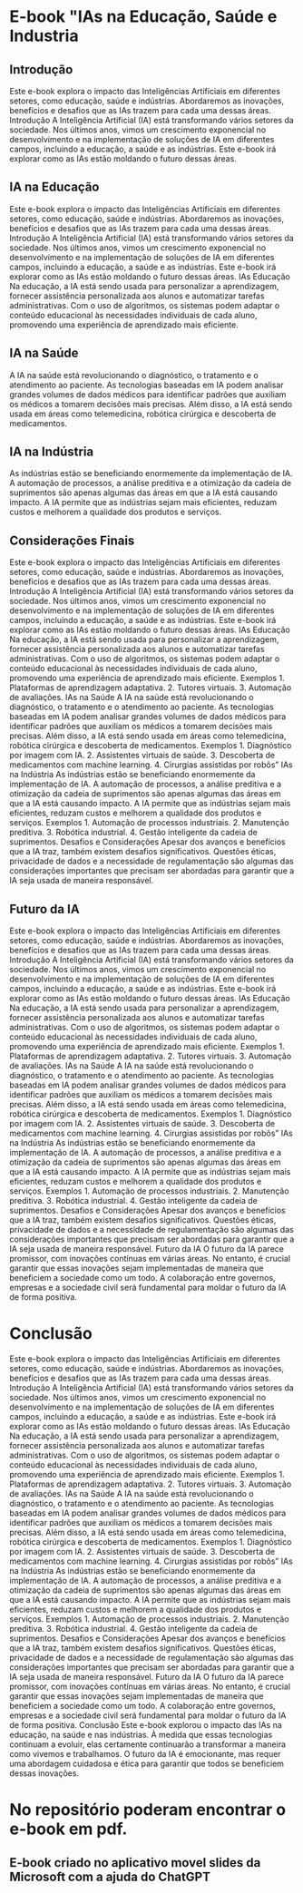 # E-book "IAs na Educação, Saúde e Industria

## Introdução 
Este e-book explora o impacto das Inteligências Artificiais em diferentes setores, como educação, saúde e indústrias. Abordaremos as inovações, benefícios e desafios que as IAs trazem para cada uma dessas áreas. Introdução A Inteligência Artificial (IA) está transformando vários setores da sociedade. Nos últimos anos, vimos um crescimento exponencial no desenvolvimento e na implementação de soluções de IA em diferentes campos, incluindo a educação, a saúde e as indústrias. Este e-book irá explorar como as IAs estão moldando o futuro dessas áreas.
## IA na Educação 
Este e-book explora o impacto das Inteligências Artificiais em diferentes setores, como educação, saúde e indústrias. Abordaremos as inovações, benefícios e desafios que as IAs trazem para cada uma dessas áreas. Introdução A Inteligência Artificial (IA) está transformando vários setores da sociedade. Nos últimos anos, vimos um crescimento exponencial no desenvolvimento e na implementação de soluções de IA em diferentes campos, incluindo a educação, a saúde e as indústrias. Este e-book irá explorar como as IAs estão moldando o futuro dessas áreas. IAs Educação Na educação, a IA está sendo usada para personalizar a aprendizagem, fornecer assistência personalizada aos alunos e automatizar tarefas administrativas. Com o uso de algoritmos, os sistemas podem adaptar o conteúdo educacional às necessidades individuais de cada aluno, promovendo uma experiência de aprendizado mais eficiente.
## IA na Saúde 
A IA na saúde está revolucionando o diagnóstico, o tratamento e o atendimento ao paciente. As tecnologias baseadas em IA podem analisar grandes volumes de dados médicos para identificar padrões que auxiliam os médicos a tomarem decisões mais precisas. Além disso, a IA está sendo usada em áreas como telemedicina, robótica cirúrgica e descoberta de medicamentos.
## IA na Indústria 
As indústrias estão se beneficiando enormemente da implementação de IA. A automação de processos, a análise preditiva e a otimização da cadeia de suprimentos são apenas algumas das áreas em que a IA está causando impacto. A IA permite que as indústrias sejam mais eficientes, reduzam custos e melhorem a qualidade dos produtos e serviços.
## Considerações Finais 
Este e-book explora o impacto das Inteligências Artificiais em diferentes setores, como educação, saúde e indústrias. Abordaremos as inovações, benefícios e desafios que as IAs trazem para cada uma dessas áreas. Introdução A Inteligência Artificial (IA) está transformando vários setores da sociedade. Nos últimos anos, vimos um crescimento exponencial no desenvolvimento e na implementação de soluções de IA em diferentes campos, incluindo a educação, a saúde e as indústrias. Este e-book irá explorar como as IAs estão moldando o futuro dessas áreas. IAs Educação Na educação, a IA está sendo usada para personalizar a aprendizagem, fornecer assistência personalizada aos alunos e automatizar tarefas administrativas. Com o uso de algoritmos, os sistemas podem adaptar o conteúdo educacional às necessidades individuais de cada aluno, promovendo uma experiência de aprendizado mais eficiente. Exemplos 1. Plataformas de aprendizagem adaptativa. 2. Tutores virtuais. 3. Automação de avaliações. IAs na Saúde A IA na saúde está revolucionando o diagnóstico, o tratamento e o atendimento ao paciente. As tecnologias baseadas em IA podem analisar grandes volumes de dados médicos para identificar padrões que auxiliam os médicos a tomarem decisões mais precisas. Além disso, a IA está sendo usada em áreas como telemedicina, robótica cirúrgica e descoberta de medicamentos. Exemplos 1. Diagnóstico por imagem com IA. 2. Assistentes virtuais de saúde. 3. Descoberta de medicamentos com machine learning. 4. Cirurgias assistidas por robôs” IAs na Indústria As indústrias estão se beneficiando enormemente da implementação de IA. A automação de processos, a análise preditiva e a otimização da cadeia de suprimentos são apenas algumas das áreas em que a IA está causando impacto. A IA permite que as indústrias sejam mais eficientes, reduzam custos e melhorem a qualidade dos produtos e serviços. Exemplos 1. Automação de processos industriais. 2. Manutenção preditiva. 3. Robótica industrial. 4. Gestão inteligente da cadeia de suprimentos. Desafios e Considerações Apesar dos avanços e benefícios que a IA traz, também existem desafios significativos. Questões éticas, privacidade de dados e a necessidade de regulamentação são algumas das considerações importantes que precisam ser abordadas para garantir que a IA seja usada de maneira responsável. 
## Futuro da IA
Este e-book explora o impacto das Inteligências Artificiais em diferentes setores, como educação, saúde e indústrias. Abordaremos as inovações, benefícios e desafios que as IAs trazem para cada uma dessas áreas. Introdução A Inteligência Artificial (IA) está transformando vários setores da sociedade. Nos últimos anos, vimos um crescimento exponencial no desenvolvimento e na implementação de soluções de IA em diferentes campos, incluindo a educação, a saúde e as indústrias. Este e-book irá explorar como as IAs estão moldando o futuro dessas áreas. IAs Educação Na educação, a IA está sendo usada para personalizar a aprendizagem, fornecer assistência personalizada aos alunos e automatizar tarefas administrativas. Com o uso de algoritmos, os sistemas podem adaptar o conteúdo educacional às necessidades individuais de cada aluno, promovendo uma experiência de aprendizado mais eficiente. Exemplos 1. Plataformas de aprendizagem adaptativa. 2. Tutores virtuais. 3. Automação de avaliações. IAs na Saúde A IA na saúde está revolucionando o diagnóstico, o tratamento e o atendimento ao paciente. As tecnologias baseadas em IA podem analisar grandes volumes de dados médicos para identificar padrões que auxiliam os médicos a tomarem decisões mais precisas. Além disso, a IA está sendo usada em áreas como telemedicina, robótica cirúrgica e descoberta de medicamentos. Exemplos 1. Diagnóstico por imagem com IA. 2. Assistentes virtuais de saúde. 3. Descoberta de medicamentos com machine learning. 4. Cirurgias assistidas por robôs” IAs na Indústria As indústrias estão se beneficiando enormemente da implementação de IA. A automação de processos, a análise preditiva e a otimização da cadeia de suprimentos são apenas algumas das áreas em que a IA está causando impacto. A IA permite que as indústrias sejam mais eficientes, reduzam custos e melhorem a qualidade dos produtos e serviços. Exemplos 1. Automação de processos industriais. 2. Manutenção preditiva. 3. Robótica industrial. 4. Gestão inteligente da cadeia de suprimentos. Desafios e Considerações Apesar dos avanços e benefícios que a IA traz, também existem desafios significativos. Questões éticas, privacidade de dados e a necessidade de regulamentação são algumas das considerações importantes que precisam ser abordadas para garantir que a IA seja usada de maneira responsável. Futuro da IA O futuro da IA parece promissor, com inovações contínuas em várias áreas. No entanto, é crucial garantir que essas inovações sejam implementadas de maneira que beneficiem a sociedade como um todo. A colaboração entre governos, empresas e a sociedade civil será fundamental para moldar o futuro da IA de forma positiva. 
# Conclusão
Este e-book explora o impacto das Inteligências Artificiais em diferentes setores, como educação, saúde e indústrias. Abordaremos as inovações, benefícios e desafios que as IAs trazem para cada uma dessas áreas. Introdução A Inteligência Artificial (IA) está transformando vários setores da sociedade. Nos últimos anos, vimos um crescimento exponencial no desenvolvimento e na implementação de soluções de IA em diferentes campos, incluindo a educação, a saúde e as indústrias. Este e-book irá explorar como as IAs estão moldando o futuro dessas áreas. IAs Educação Na educação, a IA está sendo usada para personalizar a aprendizagem, fornecer assistência personalizada aos alunos e automatizar tarefas administrativas. Com o uso de algoritmos, os sistemas podem adaptar o conteúdo educacional às necessidades individuais de cada aluno, promovendo uma experiência de aprendizado mais eficiente. Exemplos 1. Plataformas de aprendizagem adaptativa. 2. Tutores virtuais. 3. Automação de avaliações. IAs na Saúde A IA na saúde está revolucionando o diagnóstico, o tratamento e o atendimento ao paciente. As tecnologias baseadas em IA podem analisar grandes volumes de dados médicos para identificar padrões que auxiliam os médicos a tomarem decisões mais precisas. Além disso, a IA está sendo usada em áreas como telemedicina, robótica cirúrgica e descoberta de medicamentos. Exemplos 1. Diagnóstico por imagem com IA. 2. Assistentes virtuais de saúde. 3. Descoberta de medicamentos com machine learning. 4. Cirurgias assistidas por robôs” IAs na Indústria As indústrias estão se beneficiando enormemente da implementação de IA. A automação de processos, a análise preditiva e a otimização da cadeia de suprimentos são apenas algumas das áreas em que a IA está causando impacto. A IA permite que as indústrias sejam mais eficientes, reduzam custos e melhorem a qualidade dos produtos e serviços. Exemplos 1. Automação de processos industriais. 2. Manutenção preditiva. 3. Robótica industrial. 4. Gestão inteligente da cadeia de suprimentos. Desafios e Considerações Apesar dos avanços e benefícios que a IA traz, também existem desafios significativos. Questões éticas, privacidade de dados e a necessidade de regulamentação são algumas das considerações importantes que precisam ser abordadas para garantir que a IA seja usada de maneira responsável. Futuro da IA O futuro da IA parece promissor, com inovações contínuas em várias áreas. No entanto, é crucial garantir que essas inovações sejam implementadas de maneira que beneficiem a sociedade como um todo. A colaboração entre governos, empresas e a sociedade civil será fundamental para moldar o futuro da IA de forma positiva. Conclusão Este e-book explorou o impacto das IAs na educação, na saúde e nas indústrias. À medida que essas tecnologias continuam a evoluir, elas certamente continuarão a transformar a maneira como vivemos e trabalhamos. O futuro da IA é emocionante, mas requer uma abordagem cuidadosa e ética para garantir que todos se beneficiem dessas inovações.

# No repositório poderam encontrar o e-book em pdf.
## E-book criado no aplicativo movel slides da Microsoft com a ajuda do ChatGPT 
